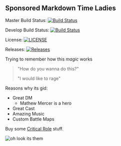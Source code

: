 ## Sponsored Markdown Time Ladies

Master Build Status: [![Build Status](https://travis-ci.org/BenThomasSutton/sem.svg?branch=master)](https://travis-ci.org/BenThomasSutton/sem)

Develop Build Status: [![Build Status](https://travis-ci.org/BenThomasSutton/sem.svg?branch=develop)](https://travis-ci.org/BenThomasSutton/sem)

License: [![LICENSE](https://img.shields.io/github/license/benthomassutton/sem.svg?style=flat-square)](https://github.com/benthomassutton/sem/blob/master/LICENSE)

Releases: [![Releases](https://img.shields.io/github/release/benthomassutton/sem/all.svg?style=flat-square)](https://github.com/<github-username>/sem/releases)

Trying to remember how this _magic_ works

> "How do you wanna do this?"
>
>"I would like to rage"

Reasons why its gid:
* Great DM
  * Mathew Mercer is a hero
* Great Cast
* Amazing Music
* Custom Battle Maps

Buy some [Critical Role][CritRoleShop] stuff.

![oh look its them][CritRoleLogo]


[CritRoleShop]: http://critroleshop.co.uk

[CritRoleLogo]: https://444vno15v5re20btub322y5h-wpengine.netdna-ssl.com/wp-content/uploads/2018/02/CriticalRole_Logo_Black.jpg
